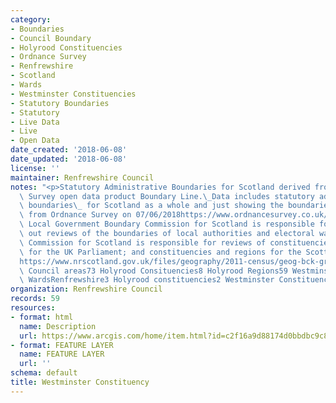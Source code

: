 ```yaml
---
category:
- Boundaries
- Council Boundary
- Holyrood Constituencies
- Ordnance Survey
- Renfrewshire
- Scotland
- Wards
- Westminster Constituencies
- Statutory Boundaries
- Statutory
- Live Data
- Live
- Open Data
date_created: '2018-06-08'
date_updated: '2018-06-08'
license: ''
maintainer: Renfrewshire Council
notes: "<p>Statutory Administrative Boundaries for Scotland derived from Ordnance\
  \ Survey open data product Boundary Line.\_Data includes statutory administrative\
  \ boundaries\_ for Scotland as a whole and just showing the boundaries for Renfrewshire.Downloaded\
  \ from Ordnance Survey on 07/06/2018https://www.ordnancesurvey.co.uk/opendatadownload/products.htmlThe\
  \ Local Government Boundary Commission for Scotland is responsible for carrying\
  \ out reviews of the boundaries of local authorities and electoral wards.\_The Boundary\
  \ Commission for Scotland is responsible for reviews of constituencies in Scotland\
  \ for the UK Parliament; and constituencies and regions for the Scottish Parliament.(source:\_\
  https://www.nrscotland.gov.uk/files/geography/2011-census/geog-bck-ground-info-admin-boundary-changes-since-2001.pdf)Scotland32\
  \ Council areas73 Holyrood Consituencies8 Holyrood Regions59 Westminster Constituencies354\
  \ WardsRenfrewshire3 Holyrood constituencies2 Westminster Constituencies12 wards</p>"
organization: Renfrewshire Council
records: 59
resources:
- format: html
  name: Description
  url: https://www.arcgis.com/home/item.html?id=c2f16a9d88174d0bbdbc9c81edcfc5c3
- format: FEATURE LAYER
  name: FEATURE LAYER
  url: ''
schema: default
title: Westminster Constituency
---
```

